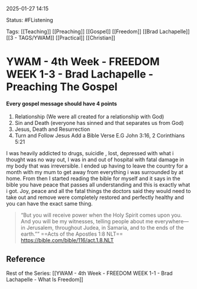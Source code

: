 2025-01-27 14:15

Status: #FListening 

Tags: [[Teaching]] [[Preaching]] [[Gospel]] [[Freedom]] [[Brad Lachapelle]] [[3 - TAGS/YWAM]] [[Practical]]  [[Christian]]

# YWAM - 4th Week - FREEDOM WEEK 1-3 - Brad Lachapelle - Preaching The Gospel
#### Every gospel message should have 4 points
1. Relationship (We were all created for a relationship with God)
2. Sin and Death (everyone has sinned and that separates us from God)
3. Jesus, Death and Resurrection
4. Turn and Follow Jesus
Add a Bible Verse E.G John 3:16, 2 Corinthians 5:21

I was heavily addicted to drugs, suicidle , lost, depressed with what i thought was no way out, I was in and out of hospital with fatal damage in my body that was irreversible.
I ended up having to leave the country for a month with my mum to get away from everything i was surrounded by at home.
From then I started reading the bible for myself and it says in the bible you have peace that passes all understanding and this is exactly what i got.
Joy, peace and all the fatal things the doctors said they would need to take out and remove were completely restored and perfectly healthy and you can have the exact same thing.

> “But you will receive power when the Holy Spirit comes upon you. And you will be my witnesses, telling people about me everywhere—in Jerusalem, throughout Judea, in Samaria, and to the ends of the earth.””
‭‭==Acts of the Apostles‬ ‭1‬:‭8‬ ‭NLT‬‬==
https://bible.com/bible/116/act.1.8.NLT


## Reference

Rest of the Series:
[[YWAM - 4th Week - FREEDOM WEEK 1-1 - Brad Lachapelle - What Is Freedom]]